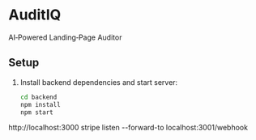 # AuditIQ

AI‑Powered Landing‑Page Auditor

## Setup

1. Install backend dependencies and start server:
   ```bash
   cd backend
   npm install
   npm start


http://localhost:3000
stripe listen --forward-to localhost:3001/webhook